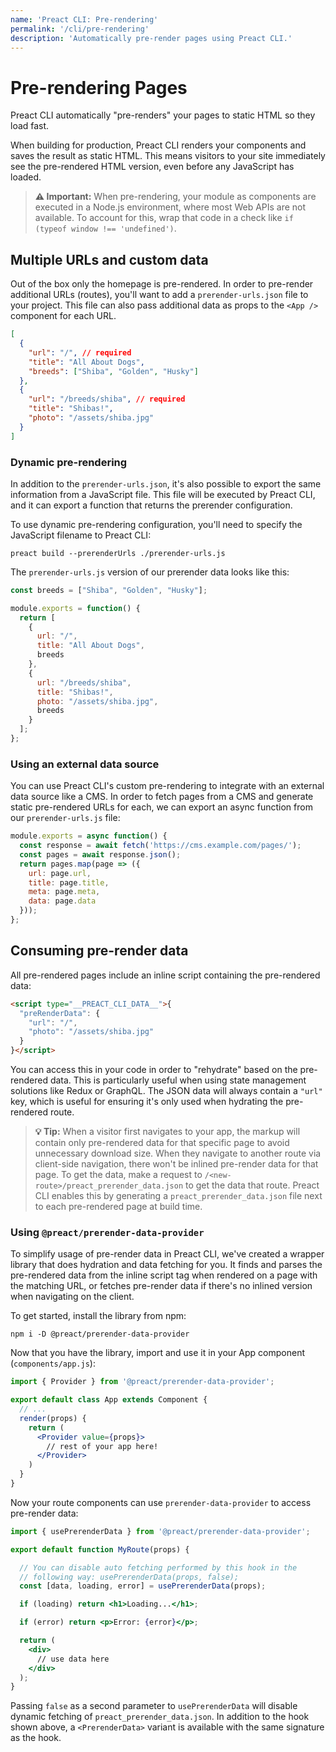 ```yaml
---
name: 'Preact CLI: Pre-rendering'
permalink: '/cli/pre-rendering'
description: 'Automatically pre-render pages using Preact CLI.'
---
```


# Pre-rendering Pages

Preact CLI automatically "pre-renders" your pages to static HTML so they load fast.

When building for production, Preact CLI renders your components and saves the result as static HTML. This means visitors to your site immediately see the pre-rendered HTML version, even before any JavaScript has loaded.

> **⚠️ Important:** When pre-rendering, your module as components are executed in a Node.js environment, where most Web APIs are not available. To account for this, wrap that code in a check like `if (typeof window !== 'undefined')`.

## Multiple URLs and custom data

Out of the box only the homepage is pre-rendered. In order to pre-render additional URLs (routes), you'll want to add a `prerender-urls.json` file to your project. This file can also pass additional data as props to the `<App />` component for each URL.

```json
[
  {
    "url": "/", // required
    "title": "All About Dogs",
    "breeds": ["Shiba", "Golden", "Husky"]
  },
  {
    "url": "/breeds/shiba", // required
    "title": "Shibas!",
    "photo": "/assets/shiba.jpg"
  }
]
```

### Dynamic pre-rendering

In addition to the `prerender-urls.json`, it's also possible to export the same information from a JavaScript file. This file will be executed by Preact CLI, and it can export a function that returns the prerender configuration.

To use dynamic pre-rendering configuration, you'll need to specify the JavaScript filename to Preact CLI:

`preact build --prerenderUrls ./prerender-urls.js`

The `prerender-urls.js` version of our prerender data looks like this:

```js
const breeds = ["Shiba", "Golden", "Husky"];

module.exports = function() {
  return [
    {
      url: "/",
      title: "All About Dogs",
      breeds
    },
    {
      url: "/breeds/shiba",
      title: "Shibas!",
      photo: "/assets/shiba.jpg",
      breeds
    }
  ];
};
```

### Using an external data source

You can use Preact CLI's custom pre-rendering to integrate with an external data source like a CMS. In order to fetch pages from a CMS and generate static pre-rendered URLs for each, we can export an async function from our `prerender-urls.js` file:

```js
module.exports = async function() {
  const response = await fetch('https://cms.example.com/pages/');
  const pages = await response.json();
  return pages.map(page => ({
    url: page.url,
    title: page.title,
    meta: page.meta,
    data: page.data
  }));
};
```

## Consuming pre-render data

All pre-rendered pages include an inline script containing the pre-rendered data:

```html
<script type="__PREACT_CLI_DATA__">{
  "preRenderData": {
    "url": "/",
    "photo": "/assets/shiba.jpg"
  }
}</script>
```

You can access this in your code in order to "rehydrate" based on the pre-rendered data. This is particularly useful when using state management solutions like Redux or GraphQL. The JSON data will always contain a `"url"` key, which is useful for ensuring it's only used when hydrating the pre-rendered route.

> **💡 Tip:** When a visitor first navigates to your app, the markup will contain only pre-rendered data for that specific page to avoid unnecessary download size. When they navigate to another route via client-side navigation, there won't be inlined pre-render data for that page. To get the data, make a request to `/<new-route>/preact_prerender_data.json` to get the data that route. Preact CLI enables this by generating a `preact_prerender_data.json` file next to each pre-rendered page at build time.

### Using `@preact/prerender-data-provider`

To simplify usage of pre-render data in Preact CLI, we've created a wrapper library that does hydration and data fetching for you. It finds and parses the pre-rendered data from the inline script tag when rendered on a page with the matching URL, or fetches pre-render data if there's no inlined version when navigating on the client.

To get started, install the library from npm:

`npm i -D @preact/prerender-data-provider`

Now that you have the library, import and use it in your App component (`components/app.js`):

```jsx
import { Provider } from '@preact/prerender-data-provider';

export default class App extends Component {
  // ...
  render(props) {
    return (
      <Provider value={props}>
        // rest of your app here!
      </Provider>
    )
  }
}
```

Now your route components can use `prerender-data-provider` to access pre-render data:

```jsx
import { usePrerenderData } from '@preact/prerender-data-provider';

export default function MyRoute(props) {

  // You can disable auto fetching performed by this hook in the
  // following way: usePrerenderData(props, false);
  const [data, loading, error] = usePrerenderData(props);

  if (loading) return <h1>Loading...</h1>;

  if (error) return <p>Error: {error}</p>;

  return (
    <div>
      // use data here
    </div>
  );
}
```

Passing `false` as a second parameter to `usePrerenderData` will disable dynamic fetching of `preact_prerender_data.json`. In addition to the hook shown above, a `<PrerenderData>` variant is available with the same signature as the hook.
